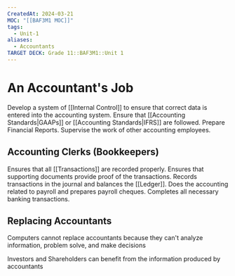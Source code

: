 ```yaml
---
CreatedAt: 2024-03-21
MOC: "[[BAF3M1 MOC]]"
tags:
  - Unit-1
aliases:
  - Accountants
TARGET DECK: Grade 11::BAF3M1::Unit 1
---
```


# An Accountant's  Job
Develop a system of [[Internal Control]] to ensure that correct data is entered into the accounting system.
Ensure that [[Accounting Standards|GAAPs]] or [[Accounting Standards|IFRS]] are followed.
Prepare Financial Reports.
Supervise the work of other accounting employees.


## Accounting Clerks (Bookkeepers)
Ensures that all [[Transactions]] are recorded properly.
Ensures that supporting documents provide proof of the transactions.
Records transactions in the journal and balances the [[Ledger]].
Does the accounting related to payroll and prepares payroll cheques.
Completes all necessary banking transactions.


## Replacing Accountants
Computers cannot replace accountants because they can't analyze information, problem solve, and make decisions


Investors and Shareholders can benefit from the information produced by accountants
